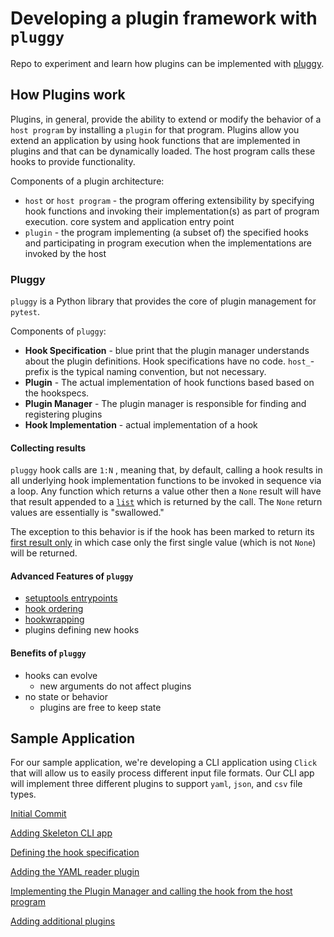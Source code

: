 # Developing a plugin framework with `pluggy`

Repo to experiment and learn how plugins can be implemented with [pluggy](https://pluggy.readthedocs.io/en/latest/).

## How Plugins work

Plugins, in general, provide the ability to extend or modify the behavior of a `host program` by installing a `plugin` for that program. Plugins allow you extend an application by using hook functions that are implemented in plugins and that can be dynamically loaded. The host program calls these hooks to provide functionality.

Components of a plugin architecture:

* `host` or `host program` - the program offering extensibility by specifying hook functions and invoking their implementation(s) as part of program execution. core system and application entry point
* `plugin` - the program implementing (a subset of) the specified hooks and participating in program execution when the implementations are invoked by the host

### Pluggy

`pluggy` is a Python library that provides the core of plugin management for `pytest`.

Components of `pluggy`:

* **Hook Specification** - blue print that the plugin manager understands about the plugin definitions. Hook specifications have no code. `host_`-prefix is the typical naming convention, but not necessary.
* **Plugin** - The actual implementation of hook functions based based on the hookspecs.
* **Plugin Manager** - The plugin manager is responsible for finding and registering plugins
* **Hook Implementation** - actual implementation of a hook

#### Collecting results

`pluggy` hook calls are `1:N` , meaning that, by default, calling a hook results in all underlying hook implementation functions to be invoked in sequence via a loop. Any function which returns a value other then a `None` result will have that result appended to a [`list`](https://docs.python.org/3/library/stdtypes.html#list) which is returned by the call. The `None` return values are essentially is "swallowed."

The exception to this behavior is if the hook has been marked to return its [first result only](https://pluggy.readthedocs.io/en/latest/#firstresult) in which case only the first single value (which is not `None`) will be returned.

#### Advanced Features of `pluggy`

* [setuptools entrypoints](https://pluggy.readthedocs.io/en/latest/index.html?highlight=setuptools#loading-setuptools-entry-points)
* [hook ordering](https://pluggy.readthedocs.io/en/latest/index.html?highlight=hook%20order#call-time-order)
* [hookwrapping](https://pluggy.readthedocs.io/en/latest/index.html?highlight=Wrappers#wrappers)
* plugins defining new hooks

#### Benefits of `pluggy`

* hooks can evolve
  * new arguments do not affect plugins
* no state or behavior
  * plugins are free to keep state

## Sample Application

For our sample application, we're developing a CLI application using `Click` that will allow us to easily process different input file formats. Our CLI app will implement three different plugins to support `yaml`, `json`, and `csv` file types.

[Initial Commit](../../tree/917b6868d3ae88f1e20c7d42cdc17d524556581d/)

[Adding Skeleton CLI app](../../tree/e96f55a489ac49713f13a7671dffad8078fbc612/)

[Defining the hook specification](../../tree/02839cbf15f906b88b409d53bc9d8799d0ee9d71/)

[Adding the YAML reader plugin](../../tree/af15924a080aa97ff30fc157183cc7df9587c9d2/)

[Implementing the Plugin Manager and calling the hook from the host program](../../tree/e6754a4d733794367b55df92080073a5fcdc5f2f/)

[Adding additional plugins](../../tree/4d5b36d67665b8169b58fa1d7e46883c69b24352/)
